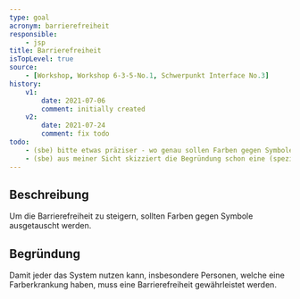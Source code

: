 ```yaml
---
type: goal
acronym: barrierefreiheit
responsible:
    - jsp
title: Barrierefreiheit
isTopLevel: true
source:
    - [Workshop, Workshop 6-3-5-No.1, Schwerpunkt Interface No.3]
history:
    v1:
        date: 2021-07-06
        comment: initially created
    v2:
        date: 2021-07-24
        comment: fix todo
todo:
    - (sbe) bitte etwas präziser - wo genau sollen Farben gegen Symbole getauscht werden? 
    - (sbe) aus meiner Sicht skizziert die Begründung schon eine (spezifische) Lösung. Vielleicht könnte man in der Begründung eher die verschiedenen Aspekte von Barrierefreiheit kurz aufzählen. 
---
```


## Beschreibung

Um die Barrierefreiheit zu steigern, sollten Farben gegen Symbole ausgetauscht werden.

## Begründung

Damit jeder das System nutzen kann, insbesondere Personen, welche eine Farberkrankung haben, muss eine Barrierefreiheit gewährleistet werden.

